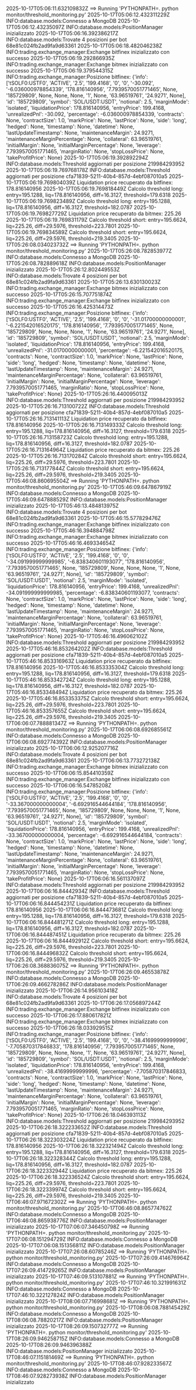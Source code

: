 2025-10-17T05:06:11.632109832Z ==> Running 'PYTHONPATH=. python monitor/threshold_monitoring.py'
2025-10-17T05:06:12.432311229Z INFO:database.models:Connesso a MongoDB
2025-10-17T05:06:12.43235097Z INFO:database.models:PositionManager inizializzato
2025-10-17T05:06:16.392386217Z INFO:database.models:Trovate 4 posizioni per bot 68e81c024fb2ad9fa9d63361
2025-10-17T05:06:18.482046238Z INFO:trading.exchange_manager:Exchange bitfinex inizializzato con successo
2025-10-17T05:06:19.292866935Z INFO:trading.exchange_manager:Exchange bitmex inizializzato con successo
2025-10-17T05:06:19.379544315Z INFO:trading.exchange_manager:Posizione bitfinex: {'info': ['tSOLF0:USTF0', 'ACTIVE', '2.5', '199.4168', '0', '0', '-30.092', '-6.036000978854339', '178.816140956', '7.7939570051771465', None, '185729809', None, None, None, '1', None, '63.96519761', '24.9271', None], 'id': '185729809', 'symbol': 'SOL/USDT:USDT', 'notional': 2.5, 'marginMode': 'isolated', 'liquidationPrice': 178.816140956, 'entryPrice': 199.4168, 'unrealizedPnl': -30.092, 'percentage': -6.036000978854339, 'contracts': None, 'contractSize': 1.0, 'markPrice': None, 'lastPrice': None, 'side': 'long', 'hedged': None, 'timestamp': None, 'datetime': None, 'lastUpdateTimestamp': None, 'maintenanceMargin': 24.9271, 'maintenanceMarginPercentage': None, 'collateral': 63.96519761, 'initialMargin': None, 'initialMarginPercentage': None, 'leverage': 7.7939570051771465, 'marginRatio': None, 'stopLossPrice': None, 'takeProfitPrice': None}
2025-10-17T05:06:19.392892294Z INFO:database.models:Threshold aggiornati per posizione 219984293952
2025-10-17T05:06:19.769768178Z INFO:database.models:Threshold aggiornati per posizione cfa71839-5211-40b4-857d-4ebf087010a5
2025-10-17T05:06:19.769804039Z Liquidation price recuperato da bitfinex: 178.816140956
2025-10-17T05:06:19.769818449Z Calcolo threshold long: entry=195.1288, liq=178.816140956, diff=16.3127, threshold=179.6318
2025-10-17T05:06:19.769823489Z Calcolo threshold long: entry=195.1288, liq=178.816140956, diff=16.3127, threshold=182.0787
2025-10-17T05:06:19.769827729Z Liquidation price recuperato da bitmex: 225.26
2025-10-17T05:06:19.769831179Z Calcolo threshold short: entry=195.6624, liq=225.26, diff=29.5976, threshold=223.7801
2025-10-17T05:06:19.769834589Z Calcolo threshold short: entry=195.6624, liq=225.26, diff=29.5976, threshold=219.3405
2025-10-17T05:26:08.034023732Z ==> Running 'PYTHONPATH=. python monitor/threshold_monitoring.py'
2025-10-17T05:26:08.782853977Z INFO:database.models:Connesso a MongoDB
2025-10-17T05:26:08.782889618Z INFO:database.models:PositionManager inizializzato
2025-10-17T05:26:12.802449553Z INFO:database.models:Trovate 4 posizioni per bot 68e81c024fb2ad9fa9d63361
2025-10-17T05:26:13.630130023Z INFO:trading.exchange_manager:Exchange bitmex inizializzato con successo
2025-10-17T05:26:15.707751874Z INFO:trading.exchange_manager:Exchange bitfinex inizializzato con successo
2025-10-17T05:26:16.425314473Z INFO:trading.exchange_manager:Posizione bitfinex: {'info': ['tSOLF0:USTF0', 'ACTIVE', '2.5', '199.4168', '0', '0', '-31.01700000000001', '-6.221542016520175', '178.816140956', '7.7939570051771465', None, '185729809', None, None, None, '1', None, '63.96519761', '24.9271', None], 'id': '185729809', 'symbol': 'SOL/USDT:USDT', 'notional': 2.5, 'marginMode': 'isolated', 'liquidationPrice': 178.816140956, 'entryPrice': 199.4168, 'unrealizedPnl': -31.01700000000001, 'percentage': -6.221542016520175, 'contracts': None, 'contractSize': 1.0, 'markPrice': None, 'lastPrice': None, 'side': 'long', 'hedged': None, 'timestamp': None, 'datetime': None, 'lastUpdateTimestamp': None, 'maintenanceMargin': 24.9271, 'maintenanceMarginPercentage': None, 'collateral': 63.96519761, 'initialMargin': None, 'initialMarginPercentage': None, 'leverage': 7.7939570051771465, 'marginRatio': None, 'stopLossPrice': None, 'takeProfitPrice': None}
2025-10-17T05:26:16.440095013Z INFO:database.models:Threshold aggiornati per posizione 219984293952
2025-10-17T05:26:16.713100722Z INFO:database.models:Threshold aggiornati per posizione cfa71839-5211-40b4-857d-4ebf087010a5
2025-10-17T05:26:16.713141113Z Liquidation price recuperato da bitfinex: 178.816140956
2025-10-17T05:26:16.713149333Z Calcolo threshold long: entry=195.1288, liq=178.816140956, diff=16.3127, threshold=179.6318
2025-10-17T05:26:16.713158723Z Calcolo threshold long: entry=195.1288, liq=178.816140956, diff=16.3127, threshold=182.0787
2025-10-17T05:26:16.713164964Z Liquidation price recuperato da bitmex: 225.26
2025-10-17T05:26:16.713170284Z Calcolo threshold short: entry=195.6624, liq=225.26, diff=29.5976, threshold=223.7801
2025-10-17T05:26:16.713177844Z Calcolo threshold short: entry=195.6624, liq=225.26, diff=29.5976, threshold=219.3405
2025-10-17T05:46:08.860695504Z ==> Running 'PYTHONPATH=. python monitor/threshold_monitoring.py'
2025-10-17T05:46:09.647867919Z INFO:database.models:Connesso a MongoDB
2025-10-17T05:46:09.647888529Z INFO:database.models:PositionManager inizializzato
2025-10-17T05:46:13.484813975Z INFO:database.models:Trovate 4 posizioni per bot 68e81c024fb2ad9fa9d63361
2025-10-17T05:46:15.577829476Z INFO:trading.exchange_manager:Exchange bitfinex inizializzato con successo
2025-10-17T05:46:16.394884798Z INFO:trading.exchange_manager:Exchange bitmex inizializzato con successo
2025-10-17T05:46:16.469334654Z INFO:trading.exchange_manager:Posizione bitfinex: {'info': ['tSOLF0:USTF0', 'ACTIVE', '2.5', '199.4168', '0', '0', '-34.091999999999985', '-6.838340601193077', '178.816140956', '7.7939570051771465', None, '185729809', None, None, None, '1', None, '63.96519761', '24.9271', None], 'id': '185729809', 'symbol': 'SOL/USDT:USDT', 'notional': 2.5, 'marginMode': 'isolated', 'liquidationPrice': 178.816140956, 'entryPrice': 199.4168, 'unrealizedPnl': -34.091999999999985, 'percentage': -6.838340601193077, 'contracts': None, 'contractSize': 1.0, 'markPrice': None, 'lastPrice': None, 'side': 'long', 'hedged': None, 'timestamp': None, 'datetime': None, 'lastUpdateTimestamp': None, 'maintenanceMargin': 24.9271, 'maintenanceMarginPercentage': None, 'collateral': 63.96519761, 'initialMargin': None, 'initialMarginPercentage': None, 'leverage': 7.7939570051771465, 'marginRatio': None, 'stopLossPrice': None, 'takeProfitPrice': None}
2025-10-17T05:46:16.496062102Z INFO:database.models:Threshold aggiornati per posizione 219984293952
2025-10-17T05:46:16.853264202Z INFO:database.models:Threshold aggiornati per posizione cfa71839-5211-40b4-857d-4ebf087010a5
2025-10-17T05:46:16.853316963Z Liquidation price recuperato da bitfinex: 178.816140956
2025-10-17T05:46:16.853335304Z Calcolo threshold long: entry=195.1288, liq=178.816140956, diff=16.3127, threshold=179.6318
2025-10-17T05:46:16.853342724Z Calcolo threshold long: entry=195.1288, liq=178.816140956, diff=16.3127, threshold=182.0787
2025-10-17T05:46:16.853348494Z Liquidation price recuperato da bitmex: 225.26
2025-10-17T05:46:16.853353375Z Calcolo threshold short: entry=195.6624, liq=225.26, diff=29.5976, threshold=223.7801
2025-10-17T05:46:16.853357655Z Calcolo threshold short: entry=195.6624, liq=225.26, diff=29.5976, threshold=219.3405
2025-10-17T06:06:07.788881347Z ==> Running 'PYTHONPATH=. python monitor/threshold_monitoring.py'
2025-10-17T06:06:08.692685561Z INFO:database.models:Connesso a MongoDB
2025-10-17T06:06:08.692774392Z INFO:database.models:PositionManager inizializzato
2025-10-17T06:06:12.925207716Z INFO:database.models:Trovate 4 posizioni per bot 68e81c024fb2ad9fa9d63361
2025-10-17T06:06:13.773272138Z INFO:trading.exchange_manager:Exchange bitmex inizializzato con successo
2025-10-17T06:06:15.854410359Z INFO:trading.exchange_manager:Exchange bitfinex inizializzato con successo
2025-10-17T06:06:16.54785208Z INFO:trading.exchange_manager:Posizione bitfinex: {'info': ['tSOLF0:USTF0', 'ACTIVE', '2.5', '199.4168', '0', '0', '-33.367000000000004', '-6.692916544644184', '178.816140956', '7.7939570051771465', None, '185729809', None, None, None, '1', None, '63.96519761', '24.9271', None], 'id': '185729809', 'symbol': 'SOL/USDT:USDT', 'notional': 2.5, 'marginMode': 'isolated', 'liquidationPrice': 178.816140956, 'entryPrice': 199.4168, 'unrealizedPnl': -33.367000000000004, 'percentage': -6.692916544644184, 'contracts': None, 'contractSize': 1.0, 'markPrice': None, 'lastPrice': None, 'side': 'long', 'hedged': None, 'timestamp': None, 'datetime': None, 'lastUpdateTimestamp': None, 'maintenanceMargin': 24.9271, 'maintenanceMarginPercentage': None, 'collateral': 63.96519761, 'initialMargin': None, 'initialMarginPercentage': None, 'leverage': 7.7939570051771465, 'marginRatio': None, 'stopLossPrice': None, 'takeProfitPrice': None}
2025-10-17T06:06:16.561137097Z INFO:database.models:Threshold aggiornati per posizione 219984293952
2025-10-17T06:06:16.84442934Z INFO:database.models:Threshold aggiornati per posizione cfa71839-5211-40b4-857d-4ebf087010a5
2025-10-17T06:06:16.844454231Z Liquidation price recuperato da bitfinex: 178.816140956
2025-10-17T06:06:16.844473681Z Calcolo threshold long: entry=195.1288, liq=178.816140956, diff=16.3127, threshold=179.6318
2025-10-17T06:06:16.844481271Z Calcolo threshold long: entry=195.1288, liq=178.816140956, diff=16.3127, threshold=182.0787
2025-10-17T06:06:16.844487451Z Liquidation price recuperato da bitmex: 225.26
2025-10-17T06:06:16.844492912Z Calcolo threshold short: entry=195.6624, liq=225.26, diff=29.5976, threshold=223.7801
2025-10-17T06:06:16.844496832Z Calcolo threshold short: entry=195.6624, liq=225.26, diff=29.5976, threshold=219.3405
2025-10-17T06:26:08.368836075Z ==> Running 'PYTHONPATH=. python monitor/threshold_monitoring.py'
2025-10-17T06:26:09.46553878Z INFO:database.models:Connesso a MongoDB
2025-10-17T06:26:09.466278286Z INFO:database.models:PositionManager inizializzato
2025-10-17T06:26:14.956103418Z INFO:database.models:Trovate 4 posizioni per bot 68e81c024fb2ad9fa9d63361
2025-10-17T06:26:17.056897244Z INFO:trading.exchange_manager:Exchange bitfinex inizializzato con successo
2025-10-17T06:26:17.880617821Z INFO:trading.exchange_manager:Exchange bitmex inizializzato con successo
2025-10-17T06:26:18.033929515Z INFO:trading.exchange_manager:Posizione bitfinex: {'info': ['tSOLF0:USTF0', 'ACTIVE', '2.5', '199.4168', '0', '0', '-38.41699999999996', '-7.705870317846833', '178.816140956', '7.7939570051771465', None, '185729809', None, None, None, '1', None, '63.96519761', '24.9271', None], 'id': '185729809', 'symbol': 'SOL/USDT:USDT', 'notional': 2.5, 'marginMode': 'isolated', 'liquidationPrice': 178.816140956, 'entryPrice': 199.4168, 'unrealizedPnl': -38.41699999999996, 'percentage': -7.705870317846833, 'contracts': None, 'contractSize': 1.0, 'markPrice': None, 'lastPrice': None, 'side': 'long', 'hedged': None, 'timestamp': None, 'datetime': None, 'lastUpdateTimestamp': None, 'maintenanceMargin': 24.9271, 'maintenanceMarginPercentage': None, 'collateral': 63.96519761, 'initialMargin': None, 'initialMarginPercentage': None, 'leverage': 7.7939570051771465, 'marginRatio': None, 'stopLossPrice': None, 'takeProfitPrice': None}
2025-10-17T06:26:18.046393113Z INFO:database.models:Threshold aggiornati per posizione 219984293952
2025-10-17T06:26:18.322233652Z INFO:database.models:Threshold aggiornati per posizione cfa71839-5211-40b4-857d-4ebf087010a5
2025-10-17T06:26:18.322303224Z Liquidation price recuperato da bitfinex: 178.816140956
2025-10-17T06:26:18.322321494Z Calcolo threshold long: entry=195.1288, liq=178.816140956, diff=16.3127, threshold=179.6318
2025-10-17T06:26:18.322328344Z Calcolo threshold long: entry=195.1288, liq=178.816140956, diff=16.3127, threshold=182.0787
2025-10-17T06:26:18.322332944Z Liquidation price recuperato da bitmex: 225.26
2025-10-17T06:26:18.322336524Z Calcolo threshold short: entry=195.6624, liq=225.26, diff=29.5976, threshold=223.7801
2025-10-17T06:26:18.322339974Z Calcolo threshold short: entry=195.6624, liq=225.26, diff=29.5976, threshold=219.3405
2025-10-17T06:46:07.971672302Z ==> Running 'PYTHONPATH=. python monitor/threshold_monitoring.py'
2025-10-17T06:46:08.865774762Z INFO:database.models:Connesso a MongoDB
2025-10-17T06:46:08.865938776Z INFO:database.models:PositionManager inizializzato
2025-10-17T07:06:07.346450798Z ==> Running 'PYTHONPATH=. python monitor/threshold_monitoring.py'
2025-10-17T07:06:08.151294729Z INFO:database.models:Connesso a MongoDB
2025-10-17T07:06:08.151356811Z INFO:database.models:PositionManager inizializzato
2025-10-17T07:26:08.60785246Z ==> Running 'PYTHONPATH=. python monitor/threshold_monitoring.py'
2025-10-17T07:26:09.414676964Z INFO:database.models:Connesso a MongoDB
2025-10-17T07:26:09.414729265Z INFO:database.models:PositionManager inizializzato
2025-10-17T07:46:09.513107881Z ==> Running 'PYTHONPATH=. python monitor/threshold_monitoring.py'
2025-10-17T07:46:10.321991631Z INFO:database.models:Connesso a MongoDB
2025-10-17T07:46:10.322127824Z INFO:database.models:PositionManager inizializzato
2025-10-17T08:06:07.716998681Z ==> Running 'PYTHONPATH=. python monitor/threshold_monitoring.py'
2025-10-17T08:06:08.788145429Z INFO:database.models:Connesso a MongoDB
2025-10-17T08:06:08.78820217Z INFO:database.models:PositionManager inizializzato
2025-10-17T08:26:09.150732777Z ==> Running 'PYTHONPATH=. python monitor/threshold_monitoring.py'
2025-10-17T08:26:09.946258715Z INFO:database.models:Connesso a MongoDB
2025-10-17T08:26:09.946396388Z INFO:database.models:PositionManager inizializzato
2025-10-17T08:46:07.115181469Z ==> Running 'PYTHONPATH=. python monitor/threshold_monitoring.py'
2025-10-17T08:46:07.928233567Z INFO:database.models:Connesso a MongoDB
2025-10-17T08:46:07.928273938Z INFO:database.models:PositionManager inizializzato